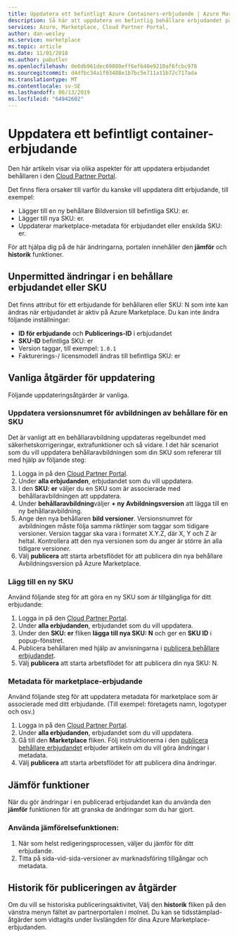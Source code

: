 ```yaml
---
title: Uppdatera ett befintligt Azure Containers-erbjudande | Azure Marketplace
description: Så här att uppdatera en befintlig behållare erbjudandet på Azure Marketplace.
services: Azure, Marketplace, Cloud Partner Portal,
author: dan-wesley
ms.service: marketplace
ms.topic: article
ms.date: 11/01/2018
ms.author: pabutler
ms.openlocfilehash: 0e0db961dec69880eff6ef640e9210af6fcbc978
ms.sourcegitcommit: d4dfbc34a1f03488e1b7bc5e711a11b72c717ada
ms.translationtype: MT
ms.contentlocale: sv-SE
ms.lasthandoff: 06/13/2019
ms.locfileid: "64942602"
---
```

# <a name="update-an-existing-container-offer"></a>Uppdatera ett befintligt container-erbjudande

Den här artikeln visar via olika aspekter för att uppdatera erbjudandet behållaren i den [Cloud Partner Portal](https://cloudpartner.azure.com/).

Det finns flera orsaker till varför du kanske vill uppdatera ditt erbjudande, till exempel:

-  Lägger till en ny behållare Bildversion till befintliga SKU: er.
-  Lägger till nya SKU: er.
-  Uppdaterar marketplace-metadata för erbjudandet eller enskilda SKU: er.

För att hjälpa dig på de här ändringarna, portalen innehåller den **jämför** och **historik** funktioner.  


## <a name="unpermitted-changes-to-a-container-offer-or-sku"></a>Unpermitted ändringar i en behållare erbjudandet eller SKU

Det finns attribut för ett erbjudande för behållaren eller SKU: N som inte kan ändras när erbjudandet är aktiv på Azure Marketplace. Du kan inte ändra följande inställningar:

-  **ID för erbjudande** och **Publicerings-ID** i erbjudandet
-  **SKU-ID** befintliga SKU: er
-  Version taggar, till exempel: `1.0.1`
-  Fakturerings-/ licensmodell ändras till befintliga SKU: er

## <a name="common-update-operations"></a>Vanliga åtgärder för uppdatering

Följande uppdateringsåtgärder är vanliga.

### <a name="update-container-image-version-for-a-sku"></a>Uppdatera versionsnumret för avbildningen av behållare för en SKU

Det är vanligt att en behållaravbildning uppdateras regelbundet med säkerhetskorrigeringar, extrafunktioner och så vidare. I det här scenariot som du vill uppdatera behållaravbildningen som din SKU som refererar till med hjälp av följande steg:

1. Logga in på den [Cloud Partner Portal](https://cloudpartner.azure.com/).
2. Under **alla erbjudanden**, erbjudandet som du vill uppdatera.
3. I den **SKU: er** väljer du en SKU som är associerade med behållaravbildningen att uppdatera.
4. Under **behållaravbildning**väljer **+ ny Avbildningsversion** att lägga till en ny behållaravbildning.
5. Ange den nya behållaren **bild versioner**. Versionsnumret för avbildningen måste följa samma riktlinjer som taggar som tidigare versioner. Version taggar ska vara i formatet X.Y.Z, där X, Y och Z är heltal. Kontrollera att den nya versionen som du anger är större än alla tidigare versioner.
6. Välj **publicera** att starta arbetsflödet för att publicera din nya behållare Avbildningsversion på Azure Marketplace.

### <a name="add-a-new-sku"></a>Lägg till en ny SKU

Använd följande steg för att göra en ny SKU som är tillgängliga för ditt erbjudande:

1. Logga in på den [Cloud Partner Portal](https://cloudpartner.azure.com/).
2. Under **alla erbjudanden**, erbjudandet som du vill uppdatera.
3. Under den **SKU: er** fliken **lägga till nya SKU: N** och ger en **SKU ID** i popup-fönstret.
4. Publicera behållaren med hjälp av anvisningarna i [publicera behållare erbjudandet](./cpp-publish-offer.md).
5. Välj **publicera** att starta arbetsflödet för att publicera din nya SKU: N.

### <a name="update-offer-marketplace-metadata"></a>Metadata för marketplace-erbjudande

Använd följande steg för att uppdatera metadata för marketplace som är associerade med ditt erbjudande. (Till exempel: företagets namn, logotyper och osv.)

1. Logga in på den [Cloud Partner Portal](https://cloudpartner.azure.com/).
2. Under **alla erbjudanden**, erbjudandet som du vill uppdatera.
3. Gå till den **Marketplace** fliken. Följ instruktionerna i den [publicera behållare erbjudandet](./cpp-publish-offer.md) erbjuder artikeln om du vill göra ändringar i metadata.
4. Välj **publicera** att starta arbetsflödet för att publicera dina ändringar.

## <a name="compare-feature"></a>Jämför funktioner

När du gör ändringar i en publicerad erbjudandet kan du använda den **jämför** funktionen för att granska de ändringar som du har gjort.

### <a name="to-use-the-compare-feature"></a>Använda jämförelsefunktionen:

1. När som helst redigeringsprocessen, väljer du jämför för ditt erbjudande.
2. Titta på sida-vid-sida-versioner av marknadsföring tillgångar och metadata.


## <a name="history-of-publishing-actions"></a>Historik för publiceringen av åtgärder

Om du vill se historiska publiceringsaktivitet, Välj den **historik** fliken på den vänstra menyn fältet av partnerportalen i molnet. Du kan se tidsstämplad-åtgärder som vidtagits under livslängden för dina Azure Marketplace-erbjudanden.